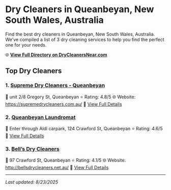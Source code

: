 # Dry Cleaners in Queanbeyan, New South Wales, Australia

Find the best dry cleaners in Queanbeyan, New South Wales, Australia. We've compiled a list of 3 dry cleaning services to help you find the perfect one for your needs.

🌐 **[View Full Directory on DryCleanersNear.com](https://drycleanersnear.com/city/Australia/New%20South%20Wales/Queanbeyan)**

## Top Dry Cleaners

### 1. [Supreme Dry Cleaners - Queanbeyan](https://drycleanersnear.com/dryCleaner/68a28931e025a3a8d28d3822/supreme-dry-cleaners-queanbeyan)
📍 unit 2/8 Gregory St, Queanbeyan
⭐ Rating: 4.8/5
🌐 Website: https://supremedrycleaners.com.au/
🔗 [View Full Details](https://drycleanersnear.com/dryCleaner/68a28931e025a3a8d28d3822/supreme-dry-cleaners-queanbeyan)

### 2. [Queanbeyan Laundromat](https://drycleanersnear.com/dryCleaner/68a289a5e025a3a8d28d3c8e/queanbeyan-laundromat)
📍 Enter through Aldi carpark, 124 Crawford St, Queanbeyan
⭐ Rating: 4.6/5
🔗 [View Full Details](https://drycleanersnear.com/dryCleaner/68a289a5e025a3a8d28d3c8e/queanbeyan-laundromat)

### 3. [Bell’s Dry Cleaners](https://drycleanersnear.com/dryCleaner/68a2894fe025a3a8d28d3a58/bell-s-dry-cleaners)
📍 97 Crawford St, Queanbeyan
⭐ Rating: 4.1/5
🌐 Website: http://bellsdrycleaners.net.au/
🔗 [View Full Details](https://drycleanersnear.com/dryCleaner/68a2894fe025a3a8d28d3a58/bell-s-dry-cleaners)


---

*Last updated: 8/23/2025*
